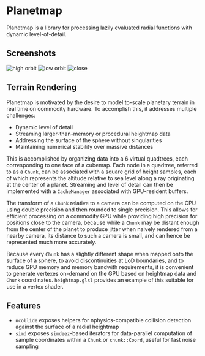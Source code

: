 # Planetmap

Planetmap is a library for processing lazily evaluated radial
functions with dynamic level-of-detail.

## Screenshots

![high orbit](https://user-images.githubusercontent.com/3484507/65808207-c6e2ce80-e18a-11e9-9625-6ad85e5d54d5.png)
![low orbit](https://user-images.githubusercontent.com/3484507/65808209-c77b6500-e18a-11e9-84d3-9efa44f2f902.png)
![close](https://user-images.githubusercontent.com/3484507/65808208-c6e2ce80-e18a-11e9-83e1-100f0863473d.png)

## Terrain Rendering

Planetmap is motivated by the desire to model to-scale planetary
terrain in real time on commodity hardware. To accomplish this, it
addresses multiple challenges:

- Dynamic level of detail
- Streaming larger-than-memory or procedural heightmap data
- Addressing the surface of the sphere without singularities
- Maintaining numerical stability over massive distances

This is accomplished by organizing data into a 6 virtual quadtrees,
each corresponding to one face of a cubemap. Each node in a quadtree,
referred to as a `Chunk`, can be associated with a square grid of
height samples, each of which represents the altitude relative to sea
level along a ray originating at the center of a planet. Streaming and
level of detail can then be implemented with a `CacheManager`
associated with GPU-resident buffers.

The transform of a `Chunk` relative to a camera can be computed on the
CPU using double precision and then rounded to single precision. This
allows for efficient processing on a commodity GPU while providing
high precision for positions close to the camera, because while a
`Chunk` may be distant enough from the center of the planet to produce
jitter when naively rendered from a nearby camera, its distance to
such a camera is small, and can hence be represented much more
accurately.

Because every `Chunk` has a slightly different shape when mapped onto
the surface of a sphere, to avoid discontinuities at LoD boundaries,
and to reduce GPU memory and memory bandwith requirements, it is
convenient to generate vertexes on-demand on the GPU based on
heightmap data and `Chunk` coordinates. `heightmap.glsl` provides an
example of this suitable for use in a vertex shader.

## Features

- `ncollide` exposes helpers for nphysics-compatible collision
  detection against the surface of a radial heightmap
- `simd` exposes `simdeez`-based iterators for data-parallel
  computation of sample coordinates within a `Chunk` or
  `chunk::Coord`, useful for fast noise sampling
